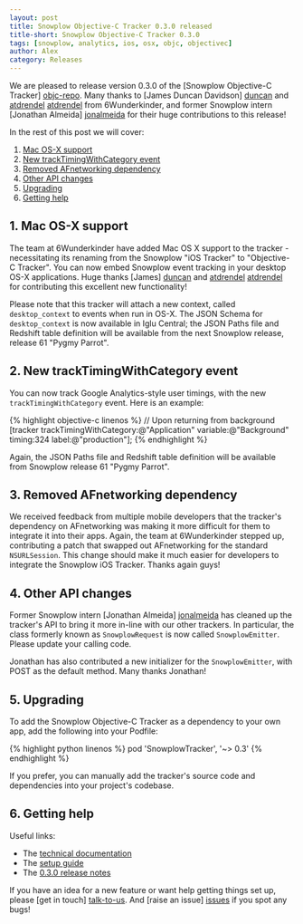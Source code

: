 ```yaml
---
layout: post
title: Snowplow Objective-C Tracker 0.3.0 released
title-short: Snowplow Objective-C Tracker 0.3.0
tags: [snowplow, analytics, ios, osx, objc, objectivec]
author: Alex
category: Releases
---
```


We are pleased to release version 0.3.0 of the [Snowplow Objective-C Tracker] [objc-repo]. Many thanks to [James Duncan Davidson] [duncan] and [atdrendel] [atdrendel] from 6Wunderkinder, and former Snowplow intern [Jonathan Almeida] [jonalmeida] for their huge contributions to this release!

In the rest of this post we will cover:

1. [Mac OS-X support](/blog/2015/02/15/snowplow-objective-c-tracker-0.3.0-released/#osxs)
3. [New trackTimingWithCategory event](/blog/2015/02/15/snowplow-objective-c-tracker-0.3.0-released/#timing)
3. [Removed AFnetworking dependency](/blog/2015/02/15/snowplow-objective-c-tracker-0.3.0-released/#nsurl)
4. [Other API changes](/blog/2015/02/15/snowplow-objective-c-tracker-0.3.0-released/#api)
5. [Upgrading](/blog/2015/02/15/snowplow-objective-c-tracker-0.3.0-released/#upgrading)
6. [Getting help](/blog/2015/02/15/snowplow-objective-c-tracker-0.3.0-released/#help)

<!--more-->

<h2><a name="osx">1. Mac OS-X support</a></h2>

The team at 6Wunderkinder have added Mac OS X support to the tracker - necessitating its renaming from the Snowplow "iOS Tracker" to "Objective-C Tracker". You can now embed Snowplow event tracking in your desktop OS-X applications. Huge thanks [James] [duncan] and [atdrendel] [atdrendel] for contributing this excellent new functionality!

Please note that this tracker will attach a new context, called `desktop_context` to events when run in OS-X. The JSON Schema for `desktop_context` is now available in Iglu Central; the JSON Paths file and Redshift table definition will be available from the next Snowplow release, release 61 "Pygmy Parrot".

<h2><a name="timing">2. New trackTimingWithCategory event</a></h2>

You can now track Google Analytics-style user timings, with the new `trackTimingWithCategory` event. Here is an example:

{% highlight objective-c linenos %}
// Upon returning from background
[tracker trackTimingWithCategory:@"Application"
                        variable:@"Background"
                          timing:324
                           label:@"production"];
{% endhighlight %}

Again, the JSON Paths file and Redshift table definition will be available from Snowplow release 61 "Pygmy Parrot".

<h2><a name="nsurl">3. Removed AFnetworking dependency</a></h2>

We received feedback from multiple mobile developers that the tracker's dependency on AFnetworking was making it more difficult for them to integrate it into their apps. Again, the team at 6Wunderkinder stepped up, contributing a patch that swapped out AFnetworking for the standard `NSURLSession`. This change should make it much easier for developers to integrate the Snowplow iOS Tracker. Thanks again guys!

<h2><a name="api">4. Other API changes</a></h2>

Former Snowplow intern [Jonathan Almeida] [jonalmeida] has cleaned up the tracker's API to bring it more in-line with our other trackers. In particular, the class formerly known as `SnowplowRequest` is now called `SnowplowEmitter`. Please update your calling code.

Jonathan has also contributed a new initializer for the `SnowplowEmitter`, with POST as the default method. Many thanks Jonathan!

<h2><a name="upgrading">5. Upgrading</a></h2>

To add the Snowplow Objective-C Tracker as a dependency to your own app, add the following into your Podfile:

{% highlight python linenos %}
pod 'SnowplowTracker', '~> 0.3'
{% endhighlight %}

If you prefer, you can manually add the tracker's source code and dependencies into your project's codebase.

<h2><a name="help">6. Getting help</a></h2>

Useful links:

* The [technical documentation][tech-docs]
* The [setup guide][setup-guide]
* The [0.3.0 release notes][tracker-030]

If you have an idea for a new feature or want help getting things set up, please [get in touch] [talk-to-us]. And [raise an issue] [issues] if you spot any bugs!

[objc-repo]: https://github.com/snowplow/snowplow-objc-tracker
[duncan]: https://github.com/duncan
[atdrendel]: https://github.com/atdrendel
[jonalmeida]: https://github.com/jonalmeida

[tech-docs]: https://github.com/snowplow/snowplow/wiki/iOS-Tracker
[setup-guide]: https://github.com/snowplow/snowplow/wiki/iOS-Tracker-Setup
[tracker-030]: https://github.com/snowplow/snowplow-objc-tracker/releases/tag/0.3.0

[talk-to-us]: https://github.com/snowplow/snowplow/wiki/Talk-to-us
[issues]: https://github.com/snowplow/snowplow/issues
